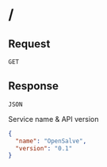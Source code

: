 # /

## Request

`GET`

## Response

`JSON`

Service name & API version

```json
{
  "name": "OpenSalve",
  "version": "0.1"
}
```
